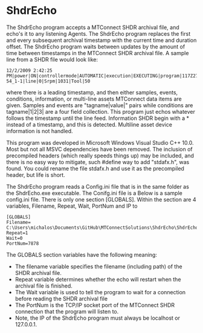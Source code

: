 
ShdrEcho
===========

The ShdrEcho program accepts a MTConnect SHDR archival file, and echo's it to any listening Agents.
The  ShdrEcho program replaces the first and every subsequent archival timestamp with
the current time and duration offset. The ShdrEcho program  waits between updates by
the amount of time between timestamps in the MTConnect SHDR archival file. 
A sample line from a SHDR file would look like:
	
	12/2/2009 2:42:25 PM|power|ON|controllermode|AUTOMATIC|execution|EXECUTING|program|117Z2716-54_1-1|line|0|Srpm|1031|Tool|50

where there is a leading timestamp, and then either samples, events, conditions, information, or multi-line assets MTConnect
data items are given. Samples and events are "tagname|value|" pairs while conditions are tagname|1|2|3| are a four field collection.
This program just echos whatever follows the timestamp until the line feed. Information SHDR begin with a * instead
of a timestamp, and this is detected. Multiline asset device information is not handled.

This program  was developed in  Microsoft Windows Visual Studio C++ 10.0.
Most but not all MSVC dependencies have been removed. 
The inclusion of precompiled headers (which really speeds things up) may be included,
and there is no easy way to mitigate, such #define way to add "stdafx.h", was found. You could rename
the file stdafx.h and use it as the precompiled header, but life is short.

The ShdrEcho program reads a Config.ini file that is in the same folder as the ShdrEcho.exe
executable. The Conifg.ini file is a  Below is a sample config.ini file. 
There  is only one section [GLOBALS]. 
Within the section are 4 variables, Filename, Repeat, Wait, PortNum and IP to 

	[GLOBALS]
	Filename= C:\Users\michalos\Documents\GitHub\MTConnectSolutions\ShdrEcho\ShdrEcho\x64\Debug\out.txt
	Repeat=1
	Wait=0
	PortNum=7878


The GLOBALS section variables have the following meaning:

- The filename variable specifies the filename (including path) of the SHDR archival file.
- Repeat variable determines whether the echo will restart when the archival file is finished.
- The Wait variable is used to tell the program to wait for a connection before reading the SHDR archival file
- The PortNum is the TCP/IP socket port of the MTConnect SHDR connection that the program will listen to. 
- Note, the IP of the  ShdrEcho program must always be localhost or 127.0.0.1.
